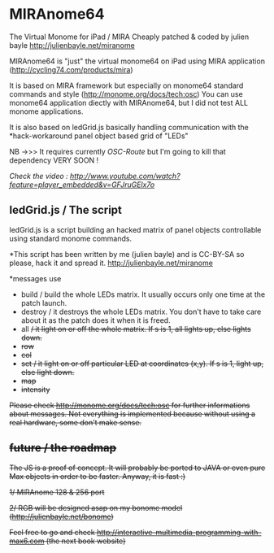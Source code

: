 MIRAnome64
==========

The Virtual Monome for iPad / MIRA
Cheaply patched & coded by julien bayle
http://julienbayle.net/miranome

MIRAnome64 is "just" the virtual monome64 on iPad using MIRA application (http://cycling74.com/products/mira)

It is based on MIRA framework but especially on monome64 standard commands and style (http://monome.org/docs/tech:osc)
You can use monome64 application diectly with MIRAnome64, but I did not test ALL monome applications.

It is also based on ledGrid.js basically handling communication with the *hack-workaround panel object based grid of "LEDs"

NB ->>> It requires currently *OSC-Route* but I'm going to kill that dependency VERY SOON !

*Check the video : http://www.youtube.com/watch?feature=player_embedded&v=GFJruGElx7o*


ledGrid.js / The script
-----------------------

ledGrid.js is a script building an hacked matrix of panel objects controllable
using standard monome commands.


*This script has been written by me (julien bayle) and is CC-BY-SA so please, hack it and spread it.
http://julienbayle.net/miranome

*messages use
* build / build the whole LEDs matrix. It usually occurs only one time at the patch launch.
* destroy / it destroys the whole LEDs matrix. You don't have to take care about it as the patch does it when it is freed.
* all <s> / it light on or off the whole matrix. If s is 1, all lights up, else lights down.
* row <x> <offY> <s>
* col <y> <offX> <s>
* set <x> <y> <s> / it light on or off particular LED at coordinates (x,y). If s is 1, light up, else light down.
* map <offX> <offY>
* intensity

Please check http://monome.org/docs/tech:osc for further informations about messages.
Not everything is implemented because without using a real hardware, some don't make sense.


future / the roadmap
--------------------

The JS is a proof of concept. It will probably be ported to JAVA or even pure Max objects in order to be faster. Anyway, it is fast :)

1/ MIRAnome 128 & 256 port

2/ RGB will be designed asap on my bonome model (http://julienbayle.net/bonome)


Feel free to go and check http://interactive-multimedia-programming-with-max6.com (the next book website)
